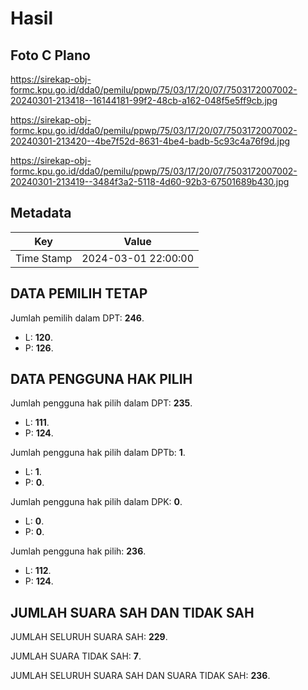 # Hasil

## Foto C Plano

https://sirekap-obj-formc.kpu.go.id/dda0/pemilu/ppwp/75/03/17/20/07/7503172007002-20240301-213418--16144181-99f2-48cb-a162-048f5e5ff9cb.jpg

https://sirekap-obj-formc.kpu.go.id/dda0/pemilu/ppwp/75/03/17/20/07/7503172007002-20240301-213420--4be7f52d-8631-4be4-badb-5c93c4a76f9d.jpg

https://sirekap-obj-formc.kpu.go.id/dda0/pemilu/ppwp/75/03/17/20/07/7503172007002-20240301-213419--3484f3a2-5118-4d60-92b3-67501689b430.jpg


## Metadata

| Key        | Value               |
| ---------- | ------------------- |
| Time Stamp | 2024-03-01 22:00:00 |


## DATA PEMILIH TETAP

Jumlah pemilih dalam DPT: **246**.
 * L: **120**.
 * P: **126**.

## DATA PENGGUNA HAK PILIH

Jumlah pengguna hak pilih dalam DPT: **235**.
 * L: **111**.
 * P: **124**.

Jumlah pengguna hak pilih dalam DPTb: **1**.
 * L: **1**.
 * P: **0**.

Jumlah pengguna hak pilih dalam DPK: **0**.
 * L: **0**.
 * P: **0**.

Jumlah pengguna hak pilih: **236**.
 * L: **112**.
 * P: **124**.

## JUMLAH SUARA SAH DAN TIDAK SAH

JUMLAH SELURUH SUARA SAH: **229**.

JUMLAH SUARA TIDAK SAH: **7**.

JUMLAH SELURUH SUARA SAH DAN SUARA TIDAK SAH: **236**.


